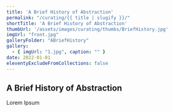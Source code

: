 ```yaml
---
title: 'A Brief History of Abstraction'
permalink: "/curating/{{ title | slugify }}/"
shortTitle: 'A Brief History of Abstraction'
thumbUrl: '/assets/images/curating/thumbs/BriefHistory.jpg'
imgUrl: "front.jpg"
galleryFolder: "ABriefHistory"
gallery:
  - { imgUrl: "1.jpg", caption: "" }
date: 2022-01-01
eleventyExcludeFromCollections: false
---
```



<h2>A Brief History of Abstraction</h2>
<p>Lorem Ipsum</p>
